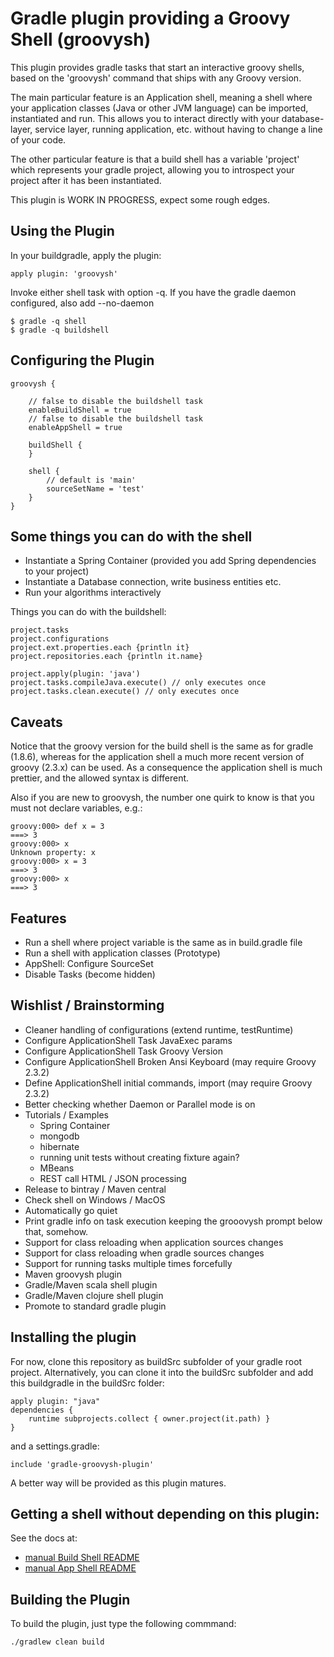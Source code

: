 Gradle plugin providing a Groovy Shell (groovysh)
=================================================

This plugin provides gradle tasks that start an interactive groovy shells, based on
the 'groovysh' command that ships with any Groovy version.

The main particular feature is an Application shell, meaning a shell where your application
classes (Java or other JVM language) can be imported, instantiated and run. This allows you to interact
directly with your database-layer, service layer, running application, etc. without having to
change a line of your code.

The other particular feature is that a build shell has a variable 'project' which represents
your gradle project, allowing you to introspect your project after it has been instantiated.



This plugin is WORK IN PROGRESS, expect some rough edges.


Using the Plugin
----------------

In your buildgradle, apply the plugin:

    apply plugin: 'groovysh'

Invoke either shell task with option -q.
If you have the gradle daemon configured, also add --no-daemon

    $ gradle -q shell
    $ gradle -q buildshell


Configuring the Plugin
----------------------

    groovysh {

        // false to disable the buildshell task
        enableBuildShell = true
        // false to disable the buildshell task
        enableAppShell = true

        buildShell {
        }

        shell {
            // default is 'main'
            sourceSetName = 'test'
        }
    }



Some things you can do with the shell
-------------------------------------

- Instantiate a Spring Container (provided you add Spring dependencies to your project)
- Instantiate a Database connection, write business entities etc.
- Run your algorithms interactively

Things you can do with the buildshell:

    project.tasks
    project.configurations
    project.ext.properties.each {println it}
    project.repositories.each {println it.name}

    project.apply(plugin: 'java')
    project.tasks.compileJava.execute() // only executes once
    project.tasks.clean.execute() // only executes once


Caveats
-------

Notice that the groovy version for the build shell is the same as for gradle (1.8.6), whereas for the application
shell a much more recent version of groovy (2.3.x) can be used. As a consequence the application shell is much prettier,
and the allowed syntax is different.

Also if you are new to groovysh, the number one quirk to know is that you must not declare variables, e.g.:

    groovy:000> def x = 3
    ===> 3
    groovy:000> x
    Unknown property: x
    groovy:000> x = 3
    ===> 3
    groovy:000> x
    ===> 3



Features
--------

- Run a shell where project variable is the same as in build.gradle file
- Run a shell with application classes (Prototype)
- AppShell: Configure SourceSet
- Disable Tasks (become hidden)

Wishlist / Brainstorming
------------------------

- Cleaner handling of configurations (extend runtime, testRuntime)
- Configure ApplicationShell Task JavaExec params
- Configure ApplicationShell Task Groovy Version
- Configure ApplicationShell Broken Ansi Keyboard (may require Groovy 2.3.2)
- Define ApplicationShell initial commands, import (may require Groovy 2.3.2)
- Better checking whether Daemon or Parallel mode is on
- Tutorials / Examples
    - Spring Container
    - mongodb
    - hibernate
    - running unit tests without creating fixture again?
    - MBeans
    - REST call HTML / JSON processing
- Release to bintray / Maven central
- Check shell on Windows / MacOS
- Automatically go quiet
- Print gradle info on task execution keeping the grooovysh prompt below that, somehow.
- Support for class reloading when application sources changes
- Support for class reloading when gradle sources changes
- Support for running tasks multiple times forcefully
- Maven groovysh plugin
- Gradle/Maven scala shell plugin
- Gradle/Maven clojure shell plugin
- Promote to standard gradle plugin



Installing the plugin
---------------------

For now, clone this repository as buildSrc subfolder of your gradle root project.
Alternatively, you can clone it into the buildSrc subfolder and add this buildgradle in the buildSrc folder:

    apply plugin: "java"
    dependencies {
        runtime subprojects.collect { owner.project(it.path) }
    }

and a settings.gradle:

    include 'gradle-groovysh-plugin'

A better way will be provided as this plugin matures.


Getting a shell without depending on this plugin:
-------------------------------------------------

See the docs at:
 - [manual Build Shell README](doc/InstallBuildShellManually.md)
 - [manual App Shell README](doc/InstallAppShellManually.md)


Building the Plugin
-------------------

To build the plugin, just type the following commmand:

    ./gradlew clean build
